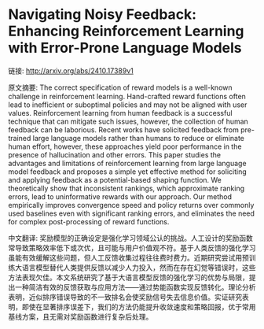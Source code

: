 # Navigating Noisy Feedback: Enhancing Reinforcement Learning with Error-Prone Language Models

链接: http://arxiv.org/abs/2410.17389v1

原文摘要:
The correct specification of reward models is a well-known challenge in
reinforcement learning. Hand-crafted reward functions often lead to inefficient
or suboptimal policies and may not be aligned with user values. Reinforcement
learning from human feedback is a successful technique that can mitigate such
issues, however, the collection of human feedback can be laborious. Recent
works have solicited feedback from pre-trained large language models rather
than humans to reduce or eliminate human effort, however, these approaches
yield poor performance in the presence of hallucination and other errors. This
paper studies the advantages and limitations of reinforcement learning from
large language model feedback and proposes a simple yet effective method for
soliciting and applying feedback as a potential-based shaping function. We
theoretically show that inconsistent rankings, which approximate ranking
errors, lead to uninformative rewards with our approach. Our method empirically
improves convergence speed and policy returns over commonly used baselines even
with significant ranking errors, and eliminates the need for complex
post-processing of reward functions.

中文翻译:
奖励模型的正确设定是强化学习领域公认的挑战。人工设计的奖励函数常导致策略效率低下或次优，且可能与用户价值观不符。基于人类反馈的强化学习虽能有效缓解这些问题，但人工反馈收集过程往往费时费力。近期研究尝试用预训练大语言模型替代人类提供反馈以减少人力投入，然而在存在幻觉等错误时，这些方法表现欠佳。本文系统研究了基于大语言模型反馈的强化学习的优势与局限，提出一种简洁有效的反馈获取与应用方法——通过势能函数实现反馈转化。理论分析表明，近似排序错误导致的不一致排名会使奖励信号失去信息价值。实证研究表明，即使在显著排序误差下，我们的方法仍能提升收敛速度和策略回报，优于常用基线方案，且无需对奖励函数进行复杂后处理。
